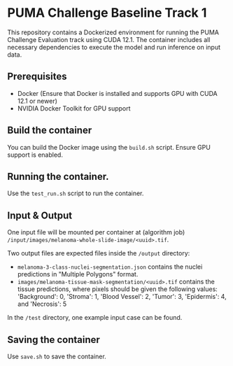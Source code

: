 # PUMA Challenge Baseline Track 1
This repository contains a Dockerized environment for running the PUMA Challenge Evaluation track using CUDA 12.1. The container includes all necessary dependencies to execute the model and run inference on input data. 

## Prerequisites
- Docker (Ensure that Docker is installed and supports GPU with CUDA 12.1 or newer)
- NVIDIA Docker Toolkit for GPU support

## Build the container
You can build the Docker image using the `build.sh` script. Ensure GPU support is enabled.

## Running the container.
Use the `test_run.sh` script to run the container.

## Input & Output
One input file will be mounted per container at (algorithm job) `/input/images/melanoma-whole-slide-image/<uuid>.tif`.

Two output files are expected files inside the `/output` directory:
- `melanoma-3-class-nuclei-segmentation.json` contains the nuclei predictions in "Multiple Polygons" format.
- `images/melanoma-tissue-mask-segmentation/<uuid>.tif` contains the tissue predictions, where pixels should be given the following values:
'Background': 0, 'Stroma': 1, 'Blood Vessel': 2, 'Tumor': 3, 'Epidermis': 4, and 'Necrosis': 5

In the `/test` directory, one example input case can be found.

## Saving the container
Use `save.sh` to save the container.
